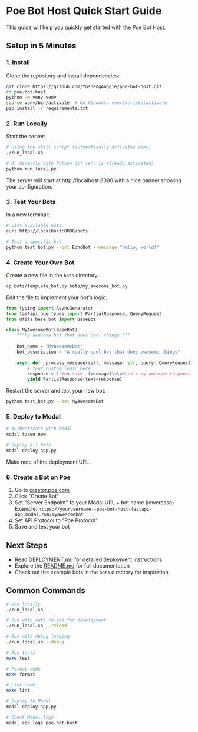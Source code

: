 # Poe Bot Host Quick Start Guide

This guide will help you quickly get started with the Poe Bot Host.

## Setup in 5 Minutes

### 1. Install

Clone the repository and install dependencies:

```bash
git clone https://github.com/YushengAuggie/poe-bot-host.git
cd poe-bot-host
python -m venv venv
source venv/bin/activate  # On Windows: venv\Scripts\activate
pip install -r requirements.txt
```

### 2. Run Locally

Start the server:

```bash
# Using the shell script (automatically activates venv)
./run_local.sh

# Or directly with Python (if venv is already activated)
python run_local.py
```

The server will start at http://localhost:8000 with a nice banner showing your configuration.

### 3. Test Your Bots

In a new terminal:

```bash
# List available bots
curl http://localhost:8000/bots

# Test a specific bot
python test_bot.py --bot EchoBot --message "Hello, world!"
```

### 4. Create Your Own Bot

Create a new file in the `bots` directory:

```bash
cp bots/template_bot.py bots/my_awesome_bot.py
```

Edit the file to implement your bot's logic:

```python
from typing import AsyncGenerator
from fastapi_poe.types import PartialResponse, QueryRequest
from utils.base_bot import BaseBot

class MyAwesomeBot(BaseBot):
    """My awesome bot that does cool things."""
    
    bot_name = "MyAwesomeBot"
    bot_description = "A really cool bot that does awesome things"
    
    async def _process_message(self, message: str, query: QueryRequest) -> AsyncGenerator[PartialResponse, None]:
        # Your custom logic here
        response = f"You said: {message}\n\nHere's my awesome response!"
        yield PartialResponse(text=response)
```

Restart the server and test your new bot:

```bash
python test_bot.py --bot MyAwesomeBot
```

### 5. Deploy to Modal

```bash
# Authenticate with Modal
modal token new

# Deploy all bots
modal deploy app.py
```

Make note of the deployment URL.

### 6. Create a Bot on Poe

1. Go to [creator.poe.com](https://creator.poe.com/)
2. Click "Create Bot"
3. Set "Server Endpoint" to your Modal URL + bot name (lowercase)
   Example: `https://yourusername--poe-bot-host-fastapi-app.modal.run/myawesomebot`
4. Set API Protocol to "Poe Protocol"
5. Save and test your bot

## Next Steps

- Read [DEPLOYMENT.md](DEPLOYMENT.md) for detailed deployment instructions
- Explore the [README.md](README.md) for full documentation
- Check out the example bots in the `bots` directory for inspiration

## Common Commands

```bash
# Run locally
./run_local.sh

# Run with auto-reload for development
./run_local.sh --reload

# Run with debug logging
./run_local.sh --debug

# Run tests
make test

# Format code
make format

# Lint code
make lint

# Deploy to Modal
modal deploy app.py

# Check Modal logs
modal app logs poe-bot-host
```